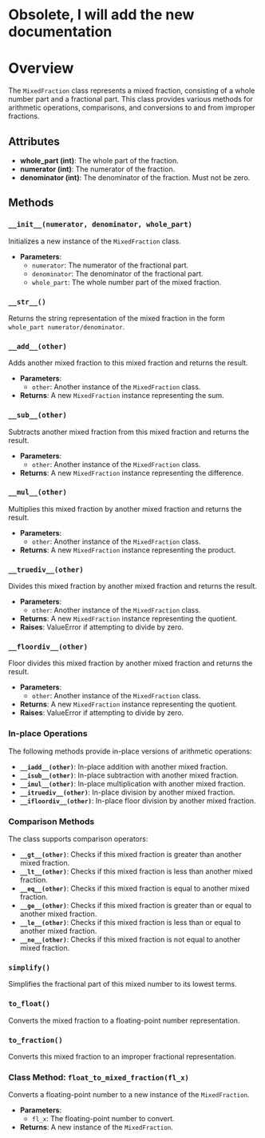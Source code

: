 # Obsolete, I will add the new documentation

# Overview

The `MixedFraction` class represents a mixed fraction, consisting of a whole number part and a fractional part. This class provides various methods for arithmetic operations, comparisons, and conversions to and from improper fractions.

## Attributes

- **whole_part (int)**: The whole part of the fraction.
- **numerator (int)**: The numerator of the fraction.
- **denominator (int)**: The denominator of the fraction. Must not be zero.

## Methods

### `__init__(numerator, denominator, whole_part)`

Initializes a new instance of the `MixedFraction` class.

- **Parameters**:
  - `numerator`: The numerator of the fractional part.
  - `denominator`: The denominator of the fractional part.
  - `whole_part`: The whole number part of the mixed fraction.

### `__str__()`

Returns the string representation of the mixed fraction in the form `whole_part numerator/denominator`.

### `__add__(other)`

Adds another mixed fraction to this mixed fraction and returns the result.

- **Parameters**:
  - `other`: Another instance of the `MixedFraction` class.
- **Returns**: A new `MixedFraction` instance representing the sum.

### `__sub__(other)`

Subtracts another mixed fraction from this mixed fraction and returns the result.

- **Parameters**:
  - `other`: Another instance of the `MixedFraction` class.
- **Returns**: A new `MixedFraction` instance representing the difference.

### `__mul__(other)`

Multiplies this mixed fraction by another mixed fraction and returns the result.

- **Parameters**:
  - `other`: Another instance of the `MixedFraction` class.
- **Returns**: A new `MixedFraction` instance representing the product.

### `__truediv__(other)`

Divides this mixed fraction by another mixed fraction and returns the result.

- **Parameters**:
  - `other`: Another instance of the `MixedFraction` class.
- **Returns**: A new `MixedFraction` instance representing the quotient.
- **Raises**: ValueError if attempting to divide by zero.

### `__floordiv__(other)`

Floor divides this mixed fraction by another mixed fraction and returns the result.

- **Parameters**:
  - `other`: Another instance of the `MixedFraction` class.
- **Returns**: A new `MixedFraction` instance representing the quotient.
- **Raises**: ValueError if attempting to divide by zero.

### In-place Operations

The following methods provide in-place versions of arithmetic operations:
- **`__iadd__(other)`**: In-place addition with another mixed fraction.
- **`__isub__(other)`**: In-place subtraction with another mixed fraction.
- **`__imul__(other)`**: In-place multiplication with another mixed fraction.
- **`__itruediv__(other)`**: In-place division by another mixed fraction.
- **`__ifloordiv__(other)`**: In-place floor division by another mixed fraction.

### Comparison Methods

The class supports comparison operators:
- **`__gt__(other)`**: Checks if this mixed fraction is greater than another mixed fraction.
- **`__lt__(other)`**: Checks if this mixed fraction is less than another mixed fraction.
- **`__eq__(other)`**: Checks if this mixed fraction is equal to another mixed fraction.
- **`__ge__(other)`**: Checks if this mixed fraction is greater than or equal to another mixed fraction.
- **`__le__(other)`**: Checks if this mixed fraction is less than or equal to another mixed fraction.
- **`__ne__(other)`**: Checks if this mixed fraction is not equal to another mixed fraction.

### `simplify()`

Simplifies the fractional part of this mixed number to its lowest terms.

### `to_float()`

Converts the mixed fraction to a floating-point number representation.

### `to_fraction()`

Converts this mixed fraction to an improper fractional representation.

### Class Method: `float_to_mixed_fraction(fl_x)`

Converts a floating-point number to a new instance of the `MixedFraction`.

- **Parameters**:
  - `fl_x`: The floating-point number to convert.
- **Returns**: A new instance of the `MixedFraction`.
